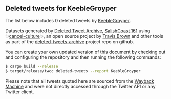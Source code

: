 ## Deleted tweets for KeebleGroyper

The list below includes 0 deleted tweets by
[KeebleGroyper](https://twitter.com/KeebleGroyper).



Datasets generated by [Deleted Tweet Archive](https://twitter.com/deletedtweet161), 
[SalishCoast 161](https://twitter.com/SalishCoastA) using 
✨[cancel-culture](https://github.com/travisbrown/cancel-culture)✨, an open source project by 
[Travis Brown](https://twitter.com/travisbrown) and other tools as part of the 
[deleted-tweets-archive](https://github.com/salcoast/deleted-tweets-archive/) project repo on github.

You can create your own updated version of this document by checking out and configuring the
repository and then running the following commands:

```bash
$ cargo build --release
$ target/release/twcc deleted-tweets --report KeebleGroyper
```

Please note that all tweets quoted here are sourced from the
[Wayback Machine](https://web.archive.org) and were not directly accessed through the Twitter API or
any Twitter client.


